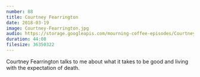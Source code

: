 ```yaml
---
number: 88  
title: Courtney Fearrington
date: 2018-03-19
image: Courtney-Fearrington.jpg
audio: https://storage.googleapis.com/mourning-coffee-episodes/Courtney%20Fearrington%20Release.mp3
duration: 44:08
filesize: 36350322
---
```


Courtney Fearrington talks to me about what it takes to be good and living with the expectation of death.
